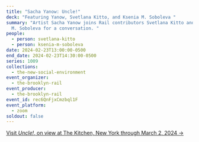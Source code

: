 ```yaml
---
title: "Sacha Yanow: Uncle!"
deck: "Featuring Yanow, Svetlana Kitto, and Ksenia M. Soboleva "
summary: "Artist Sacha Yanow joins Rail contributors Svetlana Kitto and Ksenia
  M. Soboleva for a conversation. "
people:
  - person: svetlana-kitto
  - person: ksenia-m-soboleva
date: 2024-02-23T13:00:00-0500
end_date: 2024-02-23T14:30:00-0500
series: 1009
collections:
  - the-new-social-environment
event_organizer:
  - the-brooklyn-rail
event_producer:
  - the-brooklyn-rail
event_id: rec6QnFjxCmzbql1F
event_platform:
  - zoom
soldout: false
---
```

[V﻿isit *Uncle!*, on view at The Kitchen, New York through March 2, 2024 → ](https://thekitchen.org/on-view/uncle/)